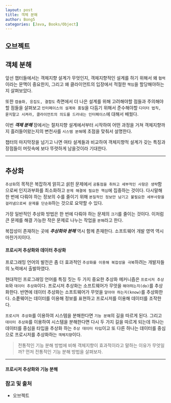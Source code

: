 ```yaml
---
layout: post
title: 객체 분해
author: Bong5
categories: [Java, Books/Object]
---
```


## 오브젝트

## 객체 분해

앞선 챕터들에서는 객체지향 설계가 무엇인지, 객체지향적인 설계를 하기 위해서 왜 `협력`이라는 문맥이 중요한지, 그리고 왜 클라이언트의 입장에서 적절한 `책임`을 할당해야하는지 살펴보았다.

또한 `캡슐화, 응집도, 결합도` 측면에서 더 나은 설계를 위해 고려해야할 점들과 주의해야할 점들을 살펴보고 `인터페이스의 설계와 품질`을 다듬기 위해서 준수해야할 `디미터 법칙, 묻지말고 시켜라, 클라이언트의 의도를 드러내는 인터페이스`에 대해서 배웠다.

이번 **_객체 분해_** 장에서는 절차지향 설계에서부터 시작하여 어떤 과정을 거쳐 객체지향까지 흘러들어왔는지의 변천사를 `시스템 분해`에 초점을 맞춰서 설명한다.

챕터의 마지막장을 넘기고 나면 여타 설계들과 비교하여 객체지향적 설계가 갖는 특징과 장점들이 머릿속에 보다 뚜렷하게 남을것이라 기대한다.

---

## 추상화

`추상화`의 목적은 복잡하게 얽히고 섥힌 문제에서 `공통점을 취하고 세부적인 사항은 생략`함으로써 인지과부화를 최소화하고 `문제 해결에 필요한 핵심`에 집중하는 것이다. 다시말해 한 번에 다뤄야 하는 정보의 수를 줄이기 위해 `본질적인 정보만 남기고 불필요한 세부사항을 걸러냄으로써 문제를 단순화`하는 것으로 요약할 수 있다.

가장 일반적인 추상화 방법은 한 번에 다뤄야 하는 문제의 `크기`를 줄이는 것이다. 이처럼 큰 문제를 해결 가능한 작은 문제로 나누는 작업을 `분해`라고 한다.

복잡성이 존재하는 곳에 **_추상화와 분해_** 역시 함께 존재한다. 소프트웨어 개발 영역 역시 마찬가지이다.

#### 프로시저 추상화와 데이터 추상화

프로그래밍 언어의 발전은 좀 더 효과적인 `추상화를 이용해 복잡성을 극복`하려는 개발자들의 노력에서 출발하였다.

현대적인 프로그래밍 언어를 특징 짓는 두 가지 중요한 추상화 메커니즘은 `프로시저 추상화`와 `데이터 추상화`이다. 프로시저 추상화는 소프트웨어가 무엇을 `해야하는지(do)`를 추상화한다. 반면에 데이터 추상화는 소프트웨어가 무엇을 `알아야 하는지(know)`를 추상화한다. 소픝웨어는 데이터를 이용해 정보를 표현하고 프로시저를 이용해 데이터를 조작한다.

`프로시저 추상화`를 이용하여 시스템을 분해한다면 `기능 분해`의 길을 따르게 된다. 그리고 `데이터 추상화`를 이용하여 시스템을 분해한다면 다시 두 가지 길을 따르게 되는데 하나는 데이터를 중심을 타입을 추상화 하는 `추상 데이터 타입`이고 또 다른 하나는 데이터를 중심으로 프로시저를 추상화하는 `객체지향`이다.

>전통적인 기능 분해 방법에 비해 객체지향이 효과적이라고 말하는 이유가 무엇일까? 먼저 전통적인 기능 분해 방법을 살펴보자.

---

#### 프로시저 추상화와 기능 분해




### 참고 및 출처
  - 오브젝트
